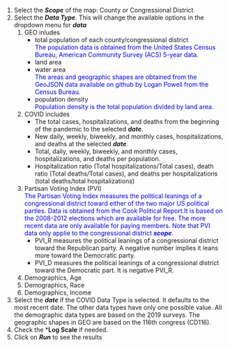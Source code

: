 1. Select the ***Scope*** of the map: County or Congressional District
1. Select the ***Data Type***. This will change the available options in the dropdown menu for ***data***
   1. GEO inludes
      * total population of each county/congressional district<br> <font color = blue>The population data is obtained from the United States Census Bureau, American Community Survey (ACS) 5-year data.</font>
      * land area
      * water area<br> <font color = blue> The areas and geographic shapes are obtained from the GeoJSON data available on github by Logan Powell from the Census Bureau.</font>
      * population density<br> <font color = blue>Population density is the total population divided by land area.</font>
    1. COVID includes
       * The total cases, hospitalizations, and deaths from the beginning of the pandemic to the selected ***date***.
       * New daily, weekly, biweekly, and monthly cases, hospitalizations, and deaths at the selected ***date***.
       * Total, daily, weekly, biweekly, and monthly cases, hospitalizations, and deaths per population.
       * Hospitalization ratio (Total hospitalizations/Total cases), death ratio (Total deaths/Total cases), and deaths per hospitalizations (total deaths/total hospitalizations)
    1. Partisan Voting Index (PVI)<br>
    <font color = blue>The Partisan Voting Index measures the political leanings of a congressional district toward either of the two major US political parties. Data is obtained from the Cook Political Report.It is based on the 2008-2012 elections which are available for free. The more recent data are only available for paying members. Note that PVI data only applie to the congressional district ***scope***.</font>
       * PVI_R measures the political leanings of a congressional district toward the Republican party. A negative number implies it leans more toward the Democratic party.
       * PVI_D measures the political leanings of a congressional district toward the Democratic part. It is negative PVI_R.
    1. Demographics, Age
    1. Demographics, Race
    1. Demographics, Income
1. Select the ***date*** if the COVID Data Type is selected. It defaults to the most recent date. The other data types have only one possible value. All the demographic data types are based on the 2019 surveys. The geographic shapes in GEO are based on the 116th congress (CD116).
1. Check the ***Log Scale** if needed.
1. Click on ***Run*** to see the results